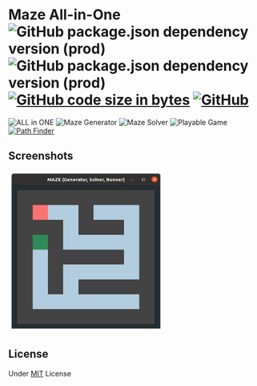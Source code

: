 # Maze All-in-One ![GitHub package.json dependency version (prod)][badge-electron] ![GitHub package.json dependency version (prod)][badge-sass] [![GitHub code size in bytes][badge-size]][link-electron] [![GitHub][badge-license]](./LICENSE)

![ALL in ONE][maze-aio]
![Maze Generator][maze-generator]
![Maze Solver][maze-solver]
![Playable Game][maze-game]
[![Path Finder][maze-finder]](# "Actually only go on in the two point")

## Screenshots

[<img src="./screenshots/maze-main-screenshot.png" alt="maze-main" width="310" height="320" />](./screenshots/maze-main-screenshot.png)

## License

Under [MIT](./LICENSE) License

[maze-aio]: https://img.shields.io/badge/ALL_in_ONE-2ea44f?style=for-the-badge
[maze-generator]: https://img.shields.io/badge/Maze_Generator-2ea44f?style=for-the-badge
[maze-solver]: https://img.shields.io/badge/Maze_Solver-c63f3f?style=for-the-badge
[maze-game]: https://img.shields.io/badge/Playable_Game-c63f3f?style=for-the-badge
[maze-finder]: https://img.shields.io/badge/Path_Finder-c63f3f?style=for-the-badge

[badge-electron]: https://img.shields.io/github/package-json/dependency-version/miko-github/maze-aio-with-electron/electron
[badge-sass]: https://img.shields.io/github/package-json/dependency-version/miko-github/maze-aio-with-electron/sass
[badge-size]: https://img.shields.io/github/languages/code-size/miko-github/maze-aio-with-electron
[badge-license]: https://img.shields.io/github/license/miko-github/maze-aio-with-electron
[link-electron]: https://github.com/electron/electron
